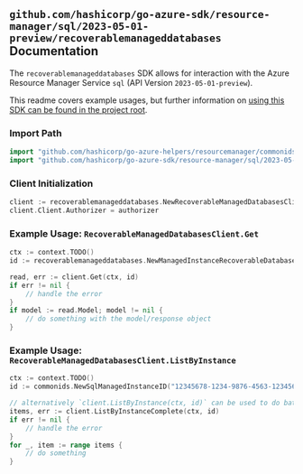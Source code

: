 
## `github.com/hashicorp/go-azure-sdk/resource-manager/sql/2023-05-01-preview/recoverablemanageddatabases` Documentation

The `recoverablemanageddatabases` SDK allows for interaction with the Azure Resource Manager Service `sql` (API Version `2023-05-01-preview`).

This readme covers example usages, but further information on [using this SDK can be found in the project root](https://github.com/hashicorp/go-azure-sdk/tree/main/docs).

### Import Path

```go
import "github.com/hashicorp/go-azure-helpers/resourcemanager/commonids"
import "github.com/hashicorp/go-azure-sdk/resource-manager/sql/2023-05-01-preview/recoverablemanageddatabases"
```


### Client Initialization

```go
client := recoverablemanageddatabases.NewRecoverableManagedDatabasesClientWithBaseURI("https://management.azure.com")
client.Client.Authorizer = authorizer
```


### Example Usage: `RecoverableManagedDatabasesClient.Get`

```go
ctx := context.TODO()
id := recoverablemanageddatabases.NewManagedInstanceRecoverableDatabaseID("12345678-1234-9876-4563-123456789012", "example-resource-group", "managedInstanceValue", "recoverableDatabaseValue")

read, err := client.Get(ctx, id)
if err != nil {
	// handle the error
}
if model := read.Model; model != nil {
	// do something with the model/response object
}
```


### Example Usage: `RecoverableManagedDatabasesClient.ListByInstance`

```go
ctx := context.TODO()
id := commonids.NewSqlManagedInstanceID("12345678-1234-9876-4563-123456789012", "example-resource-group", "managedInstanceValue")

// alternatively `client.ListByInstance(ctx, id)` can be used to do batched pagination
items, err := client.ListByInstanceComplete(ctx, id)
if err != nil {
	// handle the error
}
for _, item := range items {
	// do something
}
```
